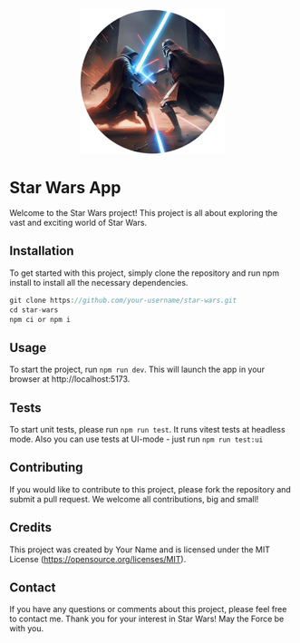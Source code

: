 
<p align="center">
  <img src="https://github.com/Gerasimov94/star-wars-app/blob/master/public/project_logo.png?width=20" width="256" title="hover text">
</p>

# Star Wars App

Welcome to the Star Wars project! This project is all about exploring the vast and exciting world of Star Wars.

## Installation

To get started with this project, simply clone the repository and run npm install to install all the necessary dependencies.

```js
git clone https://github.com/your-username/star-wars.git
cd star-wars
npm ci or npm i
```

## Usage

To start the project, run `npm run dev`. This will launch the app in your browser at http://localhost:5173.

## Tests

To start unit tests, please run `npm run test`. It runs vitest tests at headless mode. Also you can use tests at UI-mode - just run `npm run test:ui`

## Contributing

If you would like to contribute to this project, please fork the repository and submit a pull request. We welcome all contributions, big and small!

## Credits

This project was created by Your Name and is licensed under the MIT License (https://opensource.org/licenses/MIT).

## Contact

If you have any questions or comments about this project, please feel free to contact me. Thank you for your interest in Star Wars! May the Force be with you.
